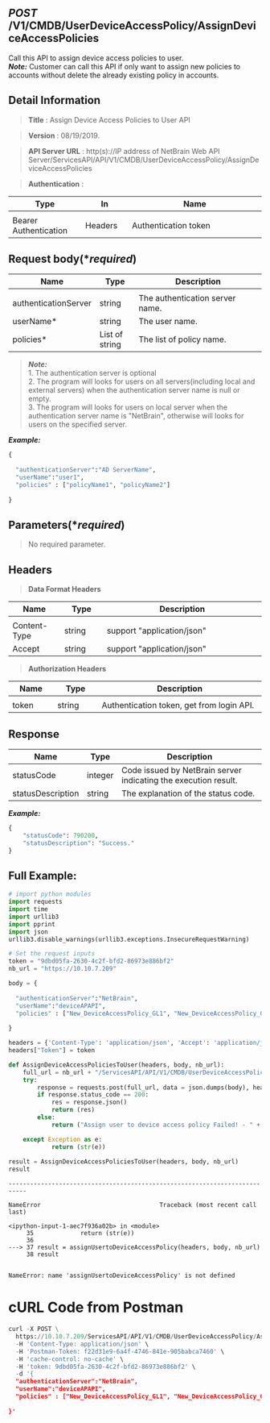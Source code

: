 
## ***POST*** /V1/CMDB/UserDeviceAccessPolicy/AssignDeviceAccessPolicies
Call this API to assign device access policies to user.<br>
***Note:*** Customer can call this API if only want to assign new policies to accounts without delete the already existing policy in accounts.

## Detail Information

> **Title** : Assign Device Access Policies to User API<br>

> **Version** : 08/19/2019.

> **API Server URL** : http(s)://IP address of NetBrain Web API Server/ServicesAPI/API/V1/CMDB/UserDeviceAccessPolicy/AssignDeviceAccessPolicies

> **Authentication** : 

|**Type**|**In**|**Name**|
|------|------|------|
|<img width=100/>|<img width=100/>|<img width=500/>|
|Bearer Authentication| Headers | Authentication token | 

## Request body(****required***)

|**Name**|**Type**|**Description**|
|------|------|------|
|<img width=100/>|<img width=100/>|<img width=500/>|
|authenticationServer|	string|	The authentication server name. |
|userName*	|string	|The user name. |
|policies*	|List of string	|The list of policy name. |
>***Note:*** <br> 1. The authentication server is optional<br> 2. The program will looks for users on all servers(including local  and external servers) when the authentication server name is null or empty.<br> 3. The program will looks for users on local server when the authentication server name is "NetBrain", otherwise will looks for users on the specified server.

***Example:*** 


```python
{
 
  "authenticationServer":"AD ServerName",
  "userName":"user1",
  "policies" : ["policyName1", "policyName2"]              
 
}
```

## Parameters(****required***)

> No required parameter.

## Headers

> **Data Format Headers**

|**Name**|**Type**|**Description**|
|------|------|------|
|<img width=100/>|<img width=100/>|<img width=500/>|
| Content-Type | string  | support "application/json" |
| Accept | string  | support "application/json" |

> **Authorization Headers**

|**Name**|**Type**|**Description**|
|------|------|------|
|<img width=100/>|<img width=100/>|<img width=500/>|
| token | string  | Authentication token, get from login API. |

## Response
|**Name**|**Type**|**Description**|
|------|------|------|
|statusCode| integer | Code issued by NetBrain server indicating the execution result.  |
|statusDescription| string | The explanation of the status code. |


***Example:***


```python
{
    "statusCode": 790200,
    "statusDescription": "Success."
}
```

## Full Example:


```python
# import python modules 
import requests
import time
import urllib3
import pprint
import json
urllib3.disable_warnings(urllib3.exceptions.InsecureRequestWarning)

# Set the request inputs
token = "9dbd05fa-2630-4c2f-bfd2-86973e886bf2"
nb_url = "https://10.10.7.209"

body = {
 
  "authenticationServer":"NetBrain",
  "userName":"deviceAPAPI",
  "policies" : ["New_DeviceAccessPolicy_GL1", "New_DeviceAccessPolicy_GL2"]              
 
}

headers = {'Content-Type': 'application/json', 'Accept': 'application/json'}
headers["Token"] = token

def AssignDeviceAccessPoliciesToUser(headers, body, nb_url):
    full_url = nb_url + "/ServicesAPI/API/V1/CMDB/UserDeviceAccessPolicy/AssignDeviceAccessPolicies"
    try:
        response = requests.post(full_url, data = json.dumps(body), headers=headers, verify=False)
        if response.status_code == 200:
            res = response.json()
            return (res)
        else:
            return ("Assign user to device access policy Failed! - " + str(response.text))

    except Exception as e:
            return (str(e)) 
        
result = AssignDeviceAccessPoliciesToUser(headers, body, nb_url)
result
```


    ---------------------------------------------------------------------------

    NameError                                 Traceback (most recent call last)

    <ipython-input-1-aec7f936a02b> in <module>
         35             return (str(e))
         36 
    ---> 37 result = assignUsertoDeviceAccessPolicy(headers, body, nb_url)
         38 result
    

    NameError: name 'assignUsertoDeviceAccessPolicy' is not defined


# cURL Code from Postman


```python
curl -X POST \
  https://10.10.7.209/ServicesAPI/API/V1/CMDB/UserDeviceAccessPolicy/AssignDeviceAccessPolicies \
  -H 'Content-Type: application/json' \
  -H 'Postman-Token: f22d31e9-6a4f-4746-841e-905babca7460' \
  -H 'cache-control: no-cache' \
  -H 'token: 9dbd05fa-2630-4c2f-bfd2-86973e886bf2' \
  -d '{
  "authenticationServer":"NetBrain",
  "userName":"deviceAPAPI",
  "policies" : ["New_DeviceAccessPolicy_GL1", "New_DeviceAccessPolicy_GL2"]              
 
}'
```
